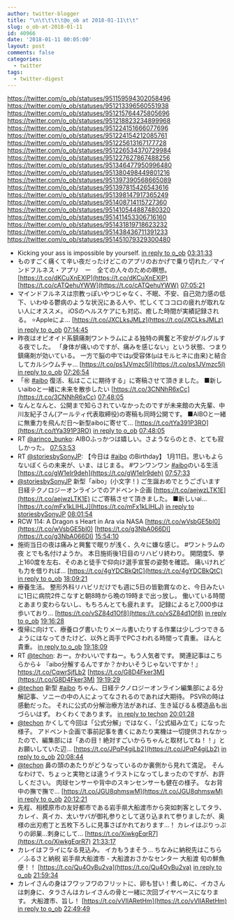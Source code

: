 ```yaml
---
author: twitter-blogger
title: "\n\t\t\t\t@o_ob at 2018-01-11\t\t"
slug: o_ob-at-2018-01-11
id: 40966
date: '2018-01-11 00:05:00'
layout: post
comments: false
categories:
  - twitter
tags:
  - twitter-digest
---
```


https://twitter.com/o_ob/statuses/951159594302058496 https://twitter.com/o_ob/statuses/951213396560551938 https://twitter.com/o_ob/statuses/951215764475805696 https://twitter.com/o_ob/statuses/951218823234899968 https://twitter.com/o_ob/statuses/951224151666077696 https://twitter.com/o_ob/statuses/951224154212085761 https://twitter.com/o_ob/statuses/951225613167177728 https://twitter.com/o_ob/statuses/951226534370729984 https://twitter.com/o_ob/statuses/951227627867488256 https://twitter.com/o_ob/statuses/951346477950996480 https://twitter.com/o_ob/statuses/951380498449801216 https://twitter.com/o_ob/statuses/951397390568665089 https://twitter.com/o_ob/statuses/951397815426543616 https://twitter.com/o_ob/statuses/951398147917365249 https://twitter.com/o_ob/statuses/951408714115727360 https://twitter.com/o_ob/statuses/951410544887480320 https://twitter.com/o_ob/statuses/951411453306716160 https://twitter.com/o_ob/statuses/951431819718623232 https://twitter.com/o_ob/statuses/951438436711391233 https://twitter.com/o_ob/statuses/951451079329300480  

*   Kicking your ass is impossible by yourself. [in reply to o_ob](https://twitter.com/o_ob/statuses/951093249782902784) [03:31:33](https://twitter.com/o_ob/statuses/951159594302058496)
*   ものすごく痛くて辛い夜だったけどこのアプリのおかげで乗り切れた／マインドフルネス・アプリ　ー　全ての人々のための瞑想。 [https://t.co/dKCuXnEXlP](https://t.co/dKCuXnEXlP) [https://t.co/cATQehuYWW](https://t.co/cATQehuYWW) [07:05:21](https://twitter.com/o_ob/statuses/951213396560551938)
*   マインドフルネスは宗教っぽいやつじゃなく、不眠、不安、自己効力感の低下、いわゆる鬱病のような状況にある人や、忙しくてココロの疲れが取れない人にオススメ。 iOSのヘルスケアにも対応、癒した時間が実績記録される。 ⭐️Appleによ… [https://t.co/JXCLksJMLz](https://t.co/JXCLksJMLz) [in reply to o_ob](https://twitter.com/o_ob/statuses/951213396560551938) [07:14:45](https://twitter.com/o_ob/statuses/951215764475805696)
*   昨夜はオピオイド系鎮痛剤ワントラムによる独特の興奮と不安がグルグルする夜でした。 「身体が痛いのですが、痛みを感じない」という状態、つまり鎮痛剤が効いている。 一方で脳の中ではμ受容体(μはモルヒネに由来)と結合してカルシウムチャ… [https://t.co/ps1JVmzc5I](https://t.co/ps1JVmzc5I) [in reply to o_ob](https://twitter.com/o_ob/statuses/951213396560551938) [07:26:54](https://twitter.com/o_ob/statuses/951218823234899968)
*   「㊗️ [#aibo](https://twitter.com/search?q=%23aibo&src=hash) 復活、私はここに期待する」に寄稿させて頂きました。 ■新しいaiboと一緒に未来を散歩したい [https://t.co/3CNNhR6xCc](https://t.co/3CNNhR6xCc) [07:48:05](https://twitter.com/o_ob/statuses/951224151666077696)
*   なんとなんと、公開まで知らされていなかったのですが未来館の大先輩、中川友紀子さん(アールティ代表取締役)の寄稿も同時公開です。 ■AIBOと一緒に無重力を飛んだ日～新型aiboに寄せて… [https://t.co/tYa391P3RO](https://t.co/tYa391P3RO) [in reply to o_ob](https://twitter.com/o_ob/statuses/951224151666077696) [07:48:05](https://twitter.com/o_ob/statuses/951224154212085761)
*   RT [@arinco_bunko](https://twitter.com/arinco_bunko): AIBOふっかつは嬉しい。さようならのとき、とても寂しかった。 [07:53:53](https://twitter.com/o_ob/statuses/951225613167177728)
*   RT [@storiesbySonyJP](https://twitter.com/storiesbySonyJP): 【今日は [#aibo](https://twitter.com/search?q=%23aibo&src=hash) のBirthday】 1月11日。思いもよらないぼくらの未来が、いま、はじまる。 #ワンワンワン [#aibo](https://twitter.com/search?q=%23aibo&src=hash)のいる生活 [https://t.co/gW1eIr9deh](https://t.co/gW1eIr9deh) [07:57:33](https://twitter.com/o_ob/statuses/951226534370729984)
*   [@storiesbySonyJP](https://twitter.com/storiesbySonyJP) 新型「aibo」(小文字！) ご生誕おめでとうございます 日経テクノロジーオンラインでのアドベント企画 [https://t.co/aejwzLTK1E](https://t.co/aejwzLTK1E) にご寄稿させて頂きました。 ■新しいai… [https://t.co/mFx1kLIHLJ](https://t.co/mFx1kLIHLJ) [in reply to storiesbySonyJP](https://twitter.com/storiesbySonyJP/statuses/950634374591954944) [08:01:54](https://twitter.com/o_ob/statuses/951227627867488256)
*   RCW 114: A Dragon s Heart in Ara via NASA [https://t.co/wVsbGE5bl0](https://t.co/wVsbGE5bl0) [https://t.co/g3NbA066DI](https://t.co/g3NbA066DI) [15:54:10](https://twitter.com/o_ob/statuses/951346477950996480)
*   施術当日の夜は痛みと興奮で眠りが浅く、久々に嫌な感じ。 #ワントラムの夜 とでも名付けようか。 本日施術後1日目のリハビリ終わり。 開閉度5、挙上160度を左右、そのあと徒手で仰向け選手宣誓の姿勢を確認。 痛いけれども力を借りれば… [https://t.co/4gYDCBkQtC](https://t.co/4gYDCBkQtC) [in reply to o_ob](https://twitter.com/o_ob/statuses/950987691432099842) [18:09:21](https://twitter.com/o_ob/statuses/951380498449801216)
*   療養生活。 整形外科リハビリだけでも週に5日の皆勤賞なのと、今日みたいに1日に病院2件こなすと朝8時から晩の19時まで出っ放し。 働いている時間とあまり変わらないし、もちろんとても疲れます。 記録によると7,000歩は歩いており… [https://t.co/vSZ84d1Of8](https://t.co/vSZ84d1Of8) [in reply to o_ob](https://twitter.com/o_ob/statuses/951380498449801216) [19:16:28](https://twitter.com/o_ob/statuses/951397390568665089)
*   復帰に向けて、療養ログ書いたりメール書いたりする作業は少しづつできるようにはなってきたけど、以外と両手でPCさわれる時間って貴重。 ほんと貴重。 [in reply to o_ob](https://twitter.com/o_ob/statuses/951397390568665089) [19:18:09](https://twitter.com/o_ob/statuses/951397815426543616)
*   RT [@techon](https://twitter.com/techon): おー。かわいいですねー。もう人気者です。 関連記事はこちらから↓ 『aibo分解するんですか？かわいそうじゃないですか！』https://t.co/CqwrSjfLb2 [https://t.co/G8D4Fker3M](https://t.co/G8D4Fker3M) [19:19:29](https://twitter.com/o_ob/statuses/951398147917365249)
*   [@techon](https://twitter.com/techon) 新型 [#aibo](https://twitter.com/search?q=%23aibo&src=hash) ちゃん、日経テクノロジーオンライン編集部による分解記事、ソニーの中の人によってなされるのであれば大期待。 PSVRの時は感動だった。 それに公式の分解治療方法があれば、生き延びる＆模造品も出づらいはず。 わくわくであります。 [in reply to techon](https://twitter.com/techon/statuses/951392011273162753) [20:01:28](https://twitter.com/o_ob/statuses/951408714115727360)
*   [@techon](https://twitter.com/techon) かくして今回は「公式分解」ではなく、「公式組み立て」になった様子。 アドベント企画で事前記事を書くにあたり実機は一切提供されなかったので、編集部には「あの目！絶対すごいからちゃんと取材してね！！」とお願いしていた辺… [https://t.co/JPqP4giLb2](https://t.co/JPqP4giLb2) [in reply to o_ob](https://twitter.com/o_ob/statuses/951408714115727360) [20:08:44](https://twitter.com/o_ob/statuses/951410544887480320)
*   [@techon](https://twitter.com/techon) 鼻の頭のあたりがどうなっているのか裏側から見れて満足。 そんなわけで、ちょっと実物とは違うイラストになってしまったのですが、お許しください。 肉球センサーや背中のスキンセンサーも健在の様子。 なお背中の撫で撫で… [https://t.co/JGU8qhmswM](https://t.co/JGU8qhmswM) [in reply to o_ob](https://twitter.com/o_ob/statuses/951410544887480320) [20:12:21](https://twitter.com/o_ob/statuses/951411453306716160)
*   先程、相模原市の友好都市である岩手県大船渡市から突如刺客としてタラ、カレイ、真イカ、太いサバが御礼参りとして送り込まれて参りましたが、奥様の出刃庖丁と五枚下ろしに見事さばかれております…！ カレイはぷりっぷりの卵巣...刺身にして… [https://t.co/XiwkgEqrR7](https://t.co/XiwkgEqrR7) [21:33:17](https://twitter.com/o_ob/statuses/951431819718623232)
*   カレイはフライになる見込み。 イカもうまそう... ちなみに納税先はこちら／ふるさと納税 岩手県大船渡市 - 大船渡おさかなセンター 大船渡 旬の鮮魚便！！ [https://t.co/Qu4OvBu2va](https://t.co/Qu4OvBu2va) [in reply to o_ob](https://twitter.com/o_ob/statuses/951431819718623232) [21:59:34](https://twitter.com/o_ob/statuses/951438436711391233)
*   カレイさんの身はフワッフワのフリットに、卵も甘い！煮しめに、イカさんは刺身に、タラさんはカレイさんの骨と一緒に次回ブイヤベースになります。 大船渡市、旨し！ [https://t.co/vVIlARetHm](https://t.co/vVIlARetHm) [in reply to o_ob](https://twitter.com/o_ob/statuses/951431819718623232) [22:49:49](https://twitter.com/o_ob/statuses/951451079329300480)